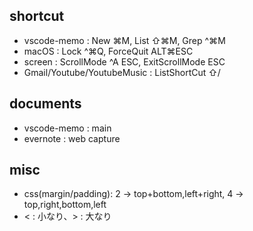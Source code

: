 ## shortcut
- vscode-memo : New ⌘M, List ⇧⌘M, Grep ^⌘M
- macOS : Lock ^⌘Q, ForceQuit ALT⌘ESC
- screen : ScrollMode ^A ESC, ExitScrollMode ESC
- Gmail/Youtube/YoutubeMusic : ListShortCut ⇧/

## documents
- vscode-memo : main
- evernote : web capture

## misc
- css(margin/padding): 2 -> top+bottom,left+right, 4 -> top,right,bottom,left
- < : 小なり、> : 大なり
